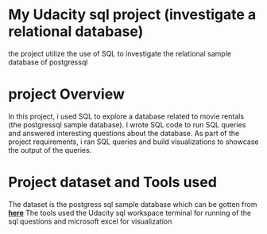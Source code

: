 # My Udacity sql project (investigate a relational database)
the project  utilize the use of SQL to investigate the relational sample database of postgressql

# project Overview
In this project, i used SQL to explore a database related to movie rentals (the postgressql sample database).  I wrote SQL code to run SQL queries and answered interesting questions about the database. As part of the project requirements, i  ran SQL queries and build visualizations to showcase the output of the queries.

# Project dataset and Tools used
The dataset is the postgress sql sample database which can be gotten from [**here**](http://www.postgresqltutorial.com/postgresql-sample-database/)
The  tools used the Udacity sql workspace terminal for running of the sql questions and microsoft excel for visualization